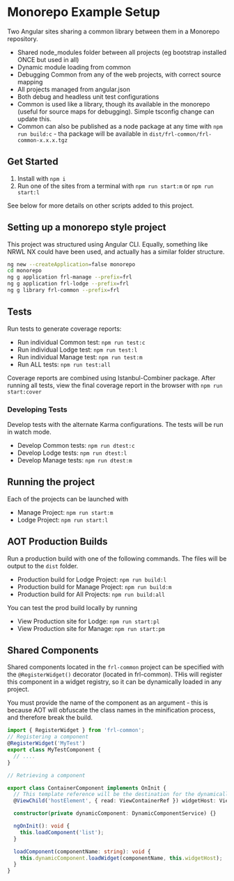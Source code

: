 # Monorepo Example Setup

Two Angular sites sharing a common library between them in a Monorepo repository.

- Shared node_modules folder between all projects (eg bootstrap installed ONCE but used in all)
- Dynamic module loading from common
- Debugging Common from any of the web projects, with correct source mapping
- All projects managed from angular.json
- Both debug and headless unit test configurations
- Common is used like a library, though its available in the monorepo (useful for source maps for debugging). Simple tsconfig change can update this.
- Common can also be published as a node package at any time with `npm run build:c` - tha package will be available in `dist/frl-common/frl-common-x.x.x.tgz` 

## Get Started

1. Install with `npm i`
2. Run one of the sites from a terminal with `npm run start:m` or `npm run start:l`

See below for more details on other scripts added to this project.

## Setting up a monorepo style project

This project was structured using Angular CLI. Equally, something like NRWL NX could have been used, and actually has a similar folder structure.

```bash
ng new --createApplication=false monorepo
cd monorepo
ng g application frl-manage --prefix=frl
ng g application frl-lodge --prefix=frl
ng g library frl-common --prefix=frl
```

## Tests

Run tests to generate coverage reports:

- Run individual Common test: `npm run test:c` 
- Run individual Lodge test: `npm run test:l` 
- Run individual Manage test: `npm run test:m` 
- Run ALL tests: `npm run test:all` 

Coverage reports are combined using Istanbul-Combiner package.
After running all tests, view the final coverage report in the browser with `npm run start:cover` 

### Developing Tests

Develop tests with the alternate Karma configurations. The tests will be run in watch mode.

- Develop Common tests: `npm run dtest:c` 
- Develop Lodge tests: `npm run dtest:l` 
- Develop Manage tests: `npm run dtest:m` 

## Running the project

Each of the projects can be launched with

- Manage Project: `npm run start:m` 
- Lodge Project: `npm run start:l` 

## AOT Production Builds

Run a production build with one of the following commands. The files will be output to the `dist` folder.

- Production build for Lodge Project: `npm run build:l` 
- Production build for Manage Project: `npm run build:m` 
- Production build for All Projects: `npm run build:all` 

You can test the prod build locally by running

- View Production site for Lodge: `npm run start:pl` 
- View Production site for Manage: `npm run start:pm` 

## Shared Components

Shared components located in the `frl-common` project can be specified with the `@RegisterWidget()` decorator (located in frl-common). THis will register this component in a widget registry, so it can be dynamically loaded in any project.

You must provide the name of the component as an argument - this is because AOT will obfuscate the class names in the minification process, and therefore break the build.

```typescript
import { RegisterWidget } from 'frl-common'; 
// Registering a component
@RegisterWidget('MyTest')
export class MyTestComponent {
  // ....
}

// Retrieving a component

export class ContainerComponent implements OnInit {
  // This template reference will be the destination for the dynamically loaded widget
  @ViewChild('hostElement', { read: ViewContainerRef }) widgetHost: ViewContainerRef; 

  constructor(private dynamicComponent: DynamicComponentService) {}

  ngOnInit(): void {
    this.loadComponent('list'); 
  }

  loadComponent(componentName: string): void {
    this.dynamicComponent.loadWidget(componentName, this.widgetHost); 
  }
}
```

